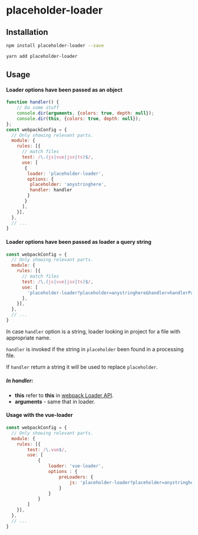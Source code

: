 # placeholder-loader

## Installation
```sh
npm install placeholder-loader --save
```
```sh
yarn add placeholder-loader
```
## Usage
#### Loader options have been passed as an object
```js
function handler() {
    // Do some stuff
    console.dir(arguments, {colors: true, depth: null});
    console.dir(this, {colors: true, depth: null});
};
const webpackConfig = {
  // Only showing relevant parts.
  module: {
    rules: [{
      // match files
      test: /\.(js|vue|jsx|ts)$/,
      use: [
       {
        loader: 'placeholder-loader',
        options: {
         placeholder: 'anystringhere',
         handler: handler
        }
       }
      ],
    }],
  },
  // ...
}
````
#### Loader options have been passed as loader a query string
```js
const webpackConfig = {
  // Only showing relevant parts.
  module: {
    rules: [{
      // match files
      test: /\.(js|vue|jsx|ts)$/,
      use: [
        'placeholder-loader?placeholder=anystringhere&handler=handlerPath'
      ],
    }],
  },
  // ...
}
````
In case `handler` option is a string, loader looking in project for a file with appropriate name.

`handler` is invoked if the string in `placeholder` been found in a processing file.

If `handler` return a string it will be used to replace `placeholder`.

##### In handler: 
* **this** refer to **this** in [webpack Loader API](https://webpack.js.org/api/loaders/).
* **arguments** - same that in loader.
#### Usage with the vue-loader
```js
const webpackConfig = {
  // Only showing relevant parts.
  module: {
    rules: [{
        test: /\.vue$/,
        use: [
            {
                loader: 'vue-loader',
                options : {
                    preLoaders: {
                        js: 'placeholder-loader?placeholder=anystringhere&handler=handlerPath'
                    }
                }
            }
        ]
    }],
  },
  // ...
}
````